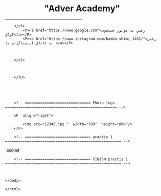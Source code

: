 <html> 
    <head>
        <title>
            آکادمی تبلیغاتی Adver
        </title>
    </head>
    <body>
        <h1 align="center">"Adver Academy"</h1> 
        <hr width="50%" > 
        <lU type=".">
        




        </ol>
            <P><a href="https://www.google.com">رفتن به موتور جستجوی گوگل</a></P>
            <P><a href="https://www.instagram.com/bambo.shimi_1401/">رفتن به کانال اینستاگرام ما </a></P>
 
        
            
        </ol>



        </lU>





        <!-- ============================== Photo logo =================================================== -->
       
        <P  align="right">

            <img src="12345.jpg "  width="700"  height="60%"/>
        </P>

        <!-- ============================== practis 1 ===================================================== -->
    
    
    
   <BUtton style="border: 10mm; fill: rgb(0, 255, 234);">              submit                   </BUtton>
 





    
    
        <!-- ============================== FINISH practis 1 ===================================================== -->



    </body>

    </html>
